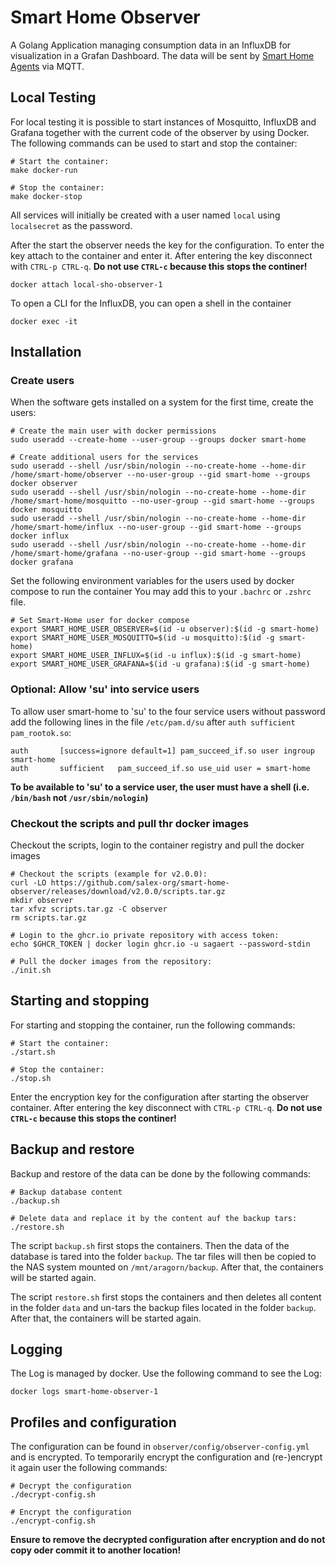 # Smart Home Observer
A Golang Application managing consumption data in an InfluxDB for visualization
in a Grafan Dashboard. The data will be sent by [Smart Home Agents](https://github.com/salex-org/smart-home-agent)
via MQTT.

## Local Testing

For local testing it is possible to start instances of Mosquitto, InfluxDB and Grafana together with the
current code of the observer by using Docker.
The following commands can be used to start and stop the container:

```shell
# Start the container:
make docker-run

# Stop the container:
make docker-stop
```

All services will initially be created with a user named `local` using `localsecret` as the password.

After the start the observer needs the key for the configuration. To enter the key attach to the container
and enter it. After entering the key disconnect with `CTRL-p CTRL-q`. **Do not use `CTRL-c` because this stops the continer!**

```shell
docker attach local-sho-observer-1
```

To open a CLI for the InfluxDB, you can open a shell in the container

```shell
docker exec -it 
```

## Installation

### Create users

When the software gets installed on a system for the first time, create the users:

```shell
# Create the main user with docker permissions
sudo useradd --create-home --user-group --groups docker smart-home

# Create additional users for the services
sudo useradd --shell /usr/sbin/nologin --no-create-home --home-dir /home/smart-home/observer --no-user-group --gid smart-home --groups docker observer
sudo useradd --shell /usr/sbin/nologin --no-create-home --home-dir /home/smart-home/mosquitto --no-user-group --gid smart-home --groups docker mosquitto
sudo useradd --shell /usr/sbin/nologin --no-create-home --home-dir /home/smart-home/influx --no-user-group --gid smart-home --groups docker influx
sudo useradd --shell /usr/sbin/nologin --no-create-home --home-dir /home/smart-home/grafana --no-user-group --gid smart-home --groups docker grafana
```

Set the following environment variables for the users used by docker compose to run the container
You may add this to your `.bachrc` or `.zshrc` file.

```shell
# Set Smart-Home user for docker compose
export SMART_HOME_USER_OBSERVER=$(id -u observer):$(id -g smart-home)
export SMART_HOME_USER_MOSQUITTO=$(id -u mosquitto):$(id -g smart-home)
export SMART_HOME_USER_INFLUX=$(id -u influx):$(id -g smart-home)
export SMART_HOME_USER_GRAFANA=$(id -u grafana):$(id -g smart-home)
```

### Optional: Allow 'su' into service users

To allow user smart-home to 'su' to the four service users without password add the
following lines in the file `/etc/pam.d/su` after `auth sufficient pam_rootok.so`:

```shell
auth       [success=ignore default=1] pam_succeed_if.so user ingroup smart-home
auth       sufficient   pam_succeed_if.so use_uid user = smart-home
```

**To be available to 'su' to a service user, the user must have a shell (i.e. `/bin/bash` not `/usr/sbin/nologin`)**

### Checkout the scripts and pull thr docker images

Checkout the scripts, login to the container registry and pull the docker images

```shell
# Checkout the scripts (example for v2.0.0):
curl -LO https://github.com/salex-org/smart-home-observer/releases/download/v2.0.0/scripts.tar.gz
mkdir observer
tar xfvz scripts.tar.gz -C observer
rm scripts.tar.gz

# Login to the ghcr.io private repository with access token:
echo $GHCR_TOKEN | docker login ghcr.io -u sagaert --password-stdin

# Pull the docker images from the repository:
./init.sh
```

## Starting and stopping
For starting and stopping the container, run the following commands:

```shell
# Start the container:
./start.sh

# Stop the container:
./stop.sh
```

Enter the encryption key for the configuration after starting the observer container.
After entering the key disconnect with `CTRL-p CTRL-q`. **Do not use `CTRL-c` because this stops the continer!**

## Backup and restore
Backup and restore of the data can be done by the following commands:

```shell
# Backup database content
./backup.sh

# Delete data and replace it by the content auf the backup tars:
./restore.sh
```

The script `backup.sh` first stops the containers. Then the data of the database is tared into
the folder `backup`. The tar files will then be copied to the NAS system mounted on `/mnt/aragorn/backup`. After
that, the containers will be started again.

The script `restore.sh` first stops the containers and then deletes all content in the folder `data` and un-tars
the backup files located in the folder `backup`. After that, the containers will be started again.

## Logging

The Log is managed by docker. Use the following command to see the Log:

```shell
docker logs smart-home-observer-1
```

## Profiles and configuration

The configuration can be found in `observer/config/observer-config.yml` and
is encrypted. To temporarily encrypt the configuration and (re-)encrypt it
again user the following commands:

```shell
# Decrypt the configuration
./decrypt-config.sh

# Encrypt the configuration
./encrypt-config.sh
```

**Ensure to remove the decrypted configuration after encryption and
do not copy oder commit it to another location!**